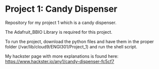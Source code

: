 # Project 1: Candy Dispenser <h>

Repository for my project 1 which is a candy dispenser.

The Adafruit_BBIO Library is required for this project.

To run the project, download the python files and have them in the proper folder (/var/lib/cloud9/ENGI301/Project_1) and run the shell script.

My hackster page with more explanations is found here: https://www.hackster.io/any1/candy-dispenser-fc5cf7

